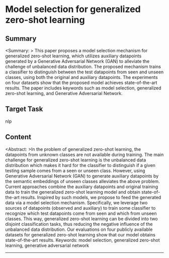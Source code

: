 # Model selection for generalized zero-shot learning

## Summary

<Summary: > This paper proposes a model selection mechanism for generalized zero-shot learning, which utilizes auxiliary datapoints generated by a Generative Adversarial Network (GAN) to alleviate the challenge of unbalanced data distribution. The proposed mechanism trains a classifier to distinguish between the test datapoints from seen and unseen classes, using both the original and auxiliary datapoints. The experiments on four datasets show that the proposed model achieves state-of-the-art results. The paper includes keywords such as model selection, generalized zero-shot learning, and Generative Adversarial Network.


## Target Task

nlp

## Content

<Abstract: >In the problem of generalized zero-shot learning, the datapoints from unknown classes are not available during training. The main challenge for generalized zero-shot learning is the unbalanced data distribution which makes it hard for the classifier to distinguish if a given testing sample comes from a seen or unseen class. However, using Generative Adversarial Network (GAN) to generate auxiliary datapoints by the semantic embeddings of unseen classes alleviates the above problem. Current approaches combine the auxiliary datapoints and original training data to train the generalized zero-shot learning model and obtain state-of-the-art results. Inspired by such models, we propose to feed the generated data via a model selection mechanism. Specifically, we leverage two sources of datapoints (observed and auxiliary) to train some classifier to recognize which test datapoints come from seen and which from unseen classes. This way, generalized zero-shot learning can be divided into two disjoint classification tasks, thus reducing the negative influence of the unbalanced data distribution. Our evaluations on four publicly available datasets for generalized zero-shot learning show that our model obtains state-of-the-art results. Keywords: model selection, generalized zero-shot learning, generative adversarial network



---

